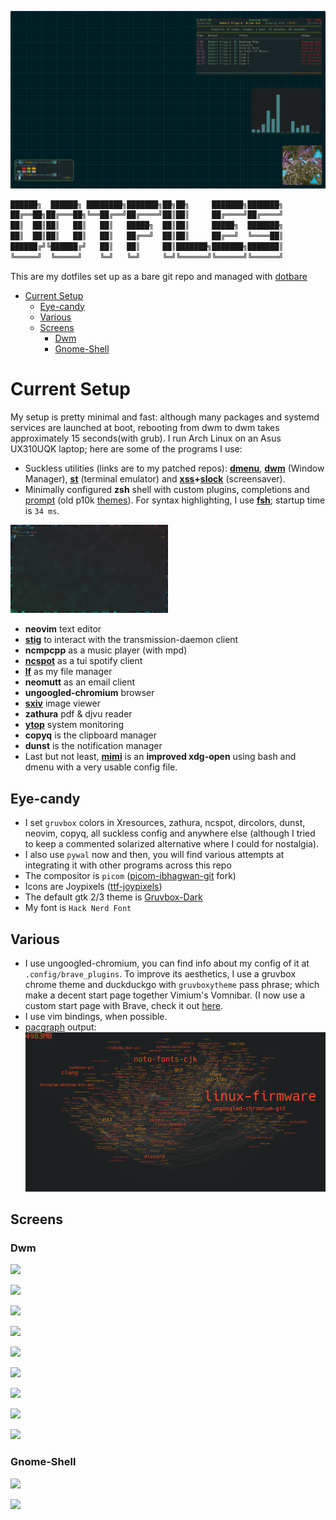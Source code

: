 ![](pics/screens/ricing/fripp_dwm-matrix.png)<br>

``` sh
██████╗  ██████╗ ████████╗███████╗██╗██╗     ███████╗███████╗
██╔══██╗██╔═══██╗╚══██╔══╝██╔════╝██║██║     ██╔════╝██╔════╝
██║  ██║██║   ██║   ██║   █████╗  ██║██║     █████╗  ███████╗
██║  ██║██║   ██║   ██║   ██╔══╝  ██║██║     ██╔══╝  ╚════██║
██████╔╝╚██████╔╝   ██║   ██║     ██║███████╗███████╗███████║
╚═════╝  ╚═════╝    ╚═╝   ╚═╝     ╚═╝╚══════╝╚══════╝╚══════╝
```
This are my dotfiles set up as a bare git repo and managed with [dotbare](https://github.com/kazhala/dotbare)<br>

<!-- vim-markdown-toc GFM -->

* [Current Setup](#current-setup)
	* [Eye-candy](#eye-candy)
	* [Various](#various)
	* [Screens](#screens)
		* [Dwm](#dwm)
		* [Gnome-Shell](#gnome-shell)

<!-- vim-markdown-toc -->

# Current Setup

My setup is pretty minimal and fast: although many packages and systemd services are launched at boot, rebooting from dwm to dwm takes approximately 15 seconds(with grub).
I run Arch Linux on an Asus UX310UQK laptop; here are some of the programs I use:

- Suckless utilities (links are to my patched repos): **[dmenu](https://github.com/BachoSeven/dmenu)**, **[dwm](https://github.com/BachoSeven/dwm)** (Window Manager), **[st](https://github.com/BachoSeven/st)** (terminal emulator) and **[xss](https://github.com/9wm/xss)+[slock](https://github.com/BachoSeven/slock)** (screensaver).
- Minimally configured **zsh**  shell with custom plugins, completions and [prompt](https://imgur.com/a/KwMIxDg) (old p10k [themes](https://github.com/BachoSeven/dotfiles/tree/master/.config/zsh/plugins/p10k_theme)). For syntax highlighting, I use **[fsh](https://github.com/zdharma/fast-syntax-highlighting)**; startup time is `34 ms`.
<img src="pics/screens/ricing/zsh.png" width=50%>

- **neovim** text editor
- **[stig](https://github.com/rndusr/stig)** to interact with the transmission-daemon client
- **ncmpcpp** as a music player (with mpd)
- **[ncspot](https://github.com/hrkfdn/ncspot)** as a tui spotify client
- **[lf](https://github.com/gokcehan/lf)** as my file manager
- **neomutt** as an email client
- **ungoogled-chromium** browser
- **[sxiv](https://github.com/muennich/sxiv)** image viewer
- **zathura** pdf & djvu reader
- **[ytop](https://github.com/cjbassi/ytop)** system monitoring
- **copyq** is the clipboard manager
- **dunst** is the notification manager
- Last but not least, **[mimi](https://github.com/BachoSeven/mimi)** is an __improved xdg-open__ using bash and dmenu with a very usable config file.

## Eye-candy

- I set `gruvbox` colors in Xresources, zathura, ncspot, dircolors, dunst, neovim, copyq, all suckless config and anywhere else (although I tried to keep a commented solarized alternative where I could for nostalgia).
- I also use `pywal` now and then, you will find various attempts at integrating it with other programs across this repo
- The compositor is `picom` ([picom-ibhagwan-git](https://aur.archlinux.org/packages/picom-ibhagwan-git/) fork)
- Icons are Joypixels ([ttf-joypixels](https://www.archlinux.org/packages/community/any/ttf-joypixels/))
- The default gtk 2/3 theme is [Gruvbox-Dark](https://github.com/jmattheis/gruvbox-dark-gtk)
- My font is `Hack Nerd Font`

## Various

- I use ungoogled-chromium, you can find info about my config of it at `.config/brave_plugins`. To improve its aesthetics, I use a gruvbox chrome theme and duckduckgo with `gruvboxytheme` pass phrase; which make a decent start page together Vimium's Vomnibar. (I now use a custom start page with Brave, check it out [here](https://github.com/BachoSeven/startpage).
- I use vim bindings, when possible.
- [pacgraph](http://github.com/keenerd/pacgraph/) output:<br>
![](pics/screens/ricing/pacgraph-24_8_20.png)

## Screens

### Dwm

![](pics/screens/ricing/dwm_gravitazione-2.png)

![](pics/screens/ricing/green_dwm-1.png)

![](pics/screens/ricing/pipes+matrices.png)

![](pics/screens/ricing/dwm_mountains.png)

![](pics/screens/ricing/pink_dwm.png)

![](pics/screens/ricing/dwm_pinker.png)

![](pics/screens/ricing/surreal.gif)

![](pics/screens/ricing/dwm.png)

![](pics/screens/ricing/dwm2.png)

### Gnome-Shell

![](pics/screens/ricing/new_rice1.png)

![](pics/screens/ricing/new_rice-small.png)
